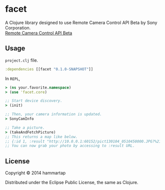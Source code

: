# facet

A Clojure library designed to use Remote Camera Control API Beta by Sony Corporation.  
[Remote Camera Control API Beta](https://developer.sony.com/develop/cameras/)


## Usage
`project.clj` file.
```clj
:dependencies [[facet "0.1.0-SNAPSHOT"]]
```

In `REPL`, 
```clj
> (ns your.favorite.namespace)
> (use 'facet.core)

;; Start device discovery.
> (init)

;; Then, your camera information is updated.
> SonyCamInfo

;; Take a picture.
> (takeAndFetchPicture)
;; This returns a map like below.
;; {:id 1, :result "http://10.0.0.1:60152/pict130104_0510450000.JPG?%211234%21http%2dget%3a%2a%3aimage%2fjpeg%3a%2a%21%21%21%21%21"}
;; You can now grab your photo by accessing to :result URL.
```


## License

Copyright © 2014 hammartap

Distributed under the Eclipse Public License, the same as Clojure.

